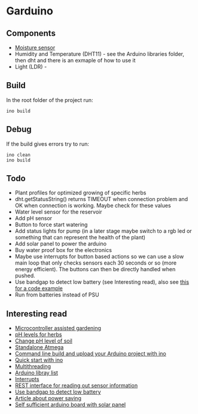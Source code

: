 Garduino
========

Components
----------
* [Moisture sensor](https://www.youtube.com/watch?v=Pm83L104naY)
* Humidity and Temperature (DHT11) - see the Arduino libraries folder, then dht and there is an exmaple of how to use it
* Light (LDR) - 

Build
-----
In the root folder of the project run:

	ino build

Debug
-----
If the build gives errors try to run:

	ino clean
	ino build

Todo
----
* Plant profiles for optimized growing of specific herbs
* dht.getStatusString() returns TIMEOUT when connection problem and OK when connection is working. Maybe check for these values
* Water level sensor for the reservoir
* Add pH sensor
* Button to force start watering
* Add status lights for pump (in a later stage maybe switch to a rgb led or something that can represent the health of the plant)
* Add solar panel to power the arduino
* Buy water proof box for the electronics
* Maybe use interrupts for button based actions so we can use a slow main loop that only checks sensors each 30 seconds or so (more energy efficient). The buttons can then be directly handled when pushed.
* Use bandgap to detect low battery (see Interesting read), also see [this for a code example](http://forum.arduino.cc/index.php?topic=88935.0)
* Run from batteries instead of PSU

Interesting read
----------------
* [Microcontroller assisted gardening](http://www.make-digital.com/make/vol18/?pg=94#pg94)
* [pH levels for herbs](http://www.gardenersnet.com/atoz/phlevel3.htm)
* [Change pH level of soil](http://www.clemson.edu/extension/hgic/plants/other/soils/hgic1650.html)
* [Standalone Atmega](http://arduino.cc/en/Main/Standalone)
* [Command line build and upload your Arduino project with ino](http://inotool.org/)
* [Quick start with ino](http://inotool.org/quickstart)
* [Multithreading](http://arduino.cc/en/Tutorial/MultipleBlinks)
* [Arduino libray list](http://playground.arduino.cc/Main/LibraryList#Sched)
* [Interrupts](https://code.google.com/p/arduino-pcimanager/)
* [REST interface for reading out sensor information](https://github.com/sirleech/Webduino)
* [Use bandgap to detect low battery](http://jeelabs.org/2012/05/04/measuring-vcc-via-the-bandgap/)
* [Article about power saving](http://www.gammon.com.au/forum/?id=11497)
* [Self sufficient arduino board with solar panel](http://www.instructables.com/id/Self-Sufficient-Arduino-Board/)